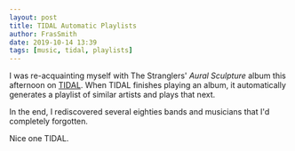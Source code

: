 ```yaml
---
layout: post
title: TIDAL Automatic Playlists
author: FrasSmith
date: 2019-10-14 13:39
tags: [music, tidal, playlists]
---
```

I was re-acquainting myself with The Stranglers' _Aural Sculpture_ album this afternoon on [TIDAL](https://tidal.com/browse/album/673817). When TIDAL finishes playing an album, it automatically generates a playlist of similar artists and plays that next.

In the end, I rediscovered several eighties bands and musicians that I'd completely forgotten.

Nice one TIDAL.
